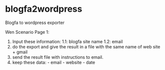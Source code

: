 blogfa2wordpress
================

Blogfa to wordpress exporter

Wen Scenario
Page 1:
  1. Input these information:
    1.1: blogfa site name
    1.2: email
  2. do the export and give the result in a file with the same name of web site + gmail
  3. send the result file with  instructions to email.
  4. keep these data:
    - email
    - website
    - date

